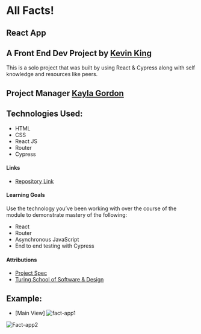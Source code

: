 # All Facts!
## React App

## A Front End Dev Project by [Kevin King](https://github.com/King13k?tab=repositories)
This is a solo project that was built by using React  & Cypress along with self knowledge and resources like peers.


## Project Manager [Kayla Gordon](https://github.com/kaylagordon)

## Technologies Used:
- HTML
- CSS
- React JS
- Router
- Cypress


#### Links
*  [Repository Link](https://github.com/King13k/Facts-app)

#### Learning Goals
Use the technology you’ve been working with over the course of the module to demonstrate mastery of the following:
- React
- Router
- Asynchronous JavaScript
- End to end testing with Cypress

#### Attributions
* [Project Spec](https://frontend.turing.edu/projects/module-3/showcase.html)
* [Turing School of Software & Design](https://frontend.turing.edu/)

## Example:
- [Main View]
![fact-app1](https://user-images.githubusercontent.com/89759609/173272929-24c15aa9-a480-4abb-8602-859b970d7e02.gif)

![Fact-app2](https://user-images.githubusercontent.com/89759609/173272741-e60c3aeb-c5f8-4dab-8f1f-5af7b8e4f334.gif)



